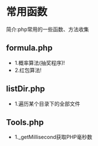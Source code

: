 # 常用函数
简介:php常用的一些函数、方法收集

## formula.php
- 1.概率算法(抽奖程序)!  
- 2.红包算法!

## listDir.php
- 1.遍历某个目录下的全部文件


## Tools.php
- 1._getMillisecond获取PHP毫秒数